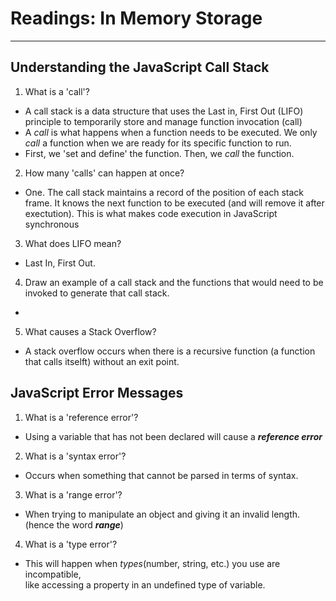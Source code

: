 # Readings: In Memory Storage  
_____________________________


## Understanding the JavaScript Call Stack  

1. What is a 'call'?   
  - A call stack is a data structure that uses the Last in, First Out (LIFO) principle to temporarily store and manage function invocation (call)
  - A *call* is what happens when a function needs to be executed. We only *call* a function when we are ready for its specific function to run. 
  - First, we 'set and define' the function. Then, we *call* the function. 
2. How many 'calls' can happen at once?  
  -  One. The call stack maintains a record of the position of each stack frame. It knows the next function to be executed (and will remove it after exectution). This is what makes code execution in JavaScript synchronous
3. What does LIFO mean?  
  -  Last In, First Out.
4. Draw an example of a call stack and the functions that would need to be invoked to generate that call stack.  
  -  
5. What causes a Stack Overflow?  
  - A stack overflow occurs when there is a recursive function (a function that calls itselft) without an exit point.  

## JavaScript Error Messages  

1. What is a 'reference error'?   
  - Using a variable that has not been declared will cause a ***reference error***  
2. What is a 'syntax error'?  
  - Occurs when something that cannot be parsed in terms of syntax.  
3. What is a 'range error'?  
  - When trying to manipulate an object and giving it an invalid length. (hence the word ***range***)  
4. What is a 'type error'?  
  - This will happen when *types*(number, string, etc.) you use are incompatible,  
    like accessing a property in an undefined type of variable. 

